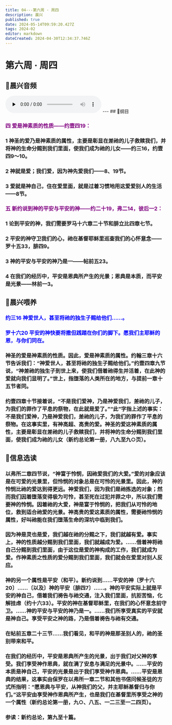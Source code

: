 ```yaml
---
title: 04---第六周 · 周四
description: 晨兴
published: true
date: 2024-05-14T09:59:20.427Z
tags: 2024-02
editor: markdown
dateCreated: 2024-04-30T12:34:37.746Z
---
```


# 第六周 · 周四
## 🎵晨兴音频
<audio id="audio" controls="" preload="none">
      <source id="mp3" src="/2024-02/week6/week6day4.mp3">
</audio>
---
## 📖纲目

### <font color=purple>四   爱是神素质的性质——约壹四19：</font>

### 1   神圣的爱乃是神素质的属性，主要是彰显在差祂的儿子救赎我们，并将神的生命分赐到我们里面，使我们成为祂的儿女——约三16，约壹四9～10。

### 2   神就是爱；我们爱，因为神先爱我们——8、19节。

### 3   爱就是神自己，住在爱里面，就是过着习惯地用这爱爱别人的生活——8节。

### <font color=purple>五   新约说到神的平安与平安的神——约二十19，弗二14，彼后一2：</font>

### 1   论到平安的神，我们需要罗马十六章二十节和腓立比四章七节。

### 2   平安的神守卫我们的心，祂在基督耶稣里巡查我们的心怀意念——罗十五33，腓四9。

### 3   神的平安与平安的神乃是一——帖前五23。

### 4   在我们的经历中，平安是恩典所产生的光景；恩典是本质，而平安是光景——林前一3。

## 📖晨兴喂养

### <font color=blue>**约三16**    **神爱世人，甚至将祂的独生子赐给他们……。**</font>

### <font color=blue>**罗十六20**    **平安的神快要将撒但践踏在你们的脚下。愿我们主耶稣的恩，与你们同在。**</font>

### 神圣的爱是神素质的性质。因此，爱是神素质的属性。约翰三章十六节告诉我们：“神爱世人，甚至将祂的独生子赐给他们。”约壹四章九节说，“神差祂的独生子到世上来，使我们借着祂得生并活着，在此神的爱就向我们显明了。”世上，指堕落的人类所在的地方，与提前一章十五节者同。

### 约壹四章十节接着说，“不是我们爱神，乃是神爱我们，差祂的儿子，为我们的罪作了平息的祭物，在此就是爱了。”“此”字指上述的事实：不是我们爱神，乃是神爱我们，差祂的儿子，为我们的罪作了平息的祭物。在这事实里，有神高超、高贵的爱。神圣的爱这神素质的属性，主要是彰显在差祂的儿子救赎我们，并将神的生命分赐到我们里面，使我们成为祂的儿女（新约总论第一册，八九至九○页）。

## 📖信息选读

### 以弗所二章四节说，“神富于怜悯，因祂爱我们的大爱。”爱的对象应该是在可爱的光景里，但怜悯的对象总是在可怜的光景里。因此，神的怜悯比祂的爱达到得更远。神爱我们，因为我们是祂拣选的对象；然而我们因着堕落变得极为可怜，甚至死在过犯并罪之中，所以我们需要神的怜悯。因着祂的大爱，神是富于怜悯的，把我们从可怜的地位，救到适合祂爱的光景。神高贵的爱这素质的属性，需要祂怜悯的属性，好叫祂能在我们堕落生命的深坑中临到我们。

### 因为神是灵也是爱，我们越在祂的分赐之下，我们就越有爱。事实上，神的性质越分赐到我们里面，我们就越成为爱。……借着神将祂自己分赐到我们里面，由于这位是爱的神构成的工作，我们就成为爱。作神素质之性质的爱分赐到我们里面，我们就会在爱里对别人反应。

### 神的另一个属性是平安（和平）。新约说到……平安的神〔罗十六20〕……〔以及〕神的平安〔腓四7〕……。神的平安实际上就是平安的神自己，借着我们祷告与祂交通，注入我们里面，抗拒苦恼，化解挂虑（约十六33）。平安的神在基督耶稣里，在我们的心怀意念前守卫。……神的平安与平安的神乃是一。……我们所享受真实的平安就是神自己。享受平安之神的路，乃是借着祷告与祂有交通。

### 在帖前五章二十三节……我们看见，和平的神是那圣别人的，祂的圣别带来和平。

### 在我们的经历中，平安是恩典所产生的光景，出于我们对父神的享受。我们享受神作恩典，就在满了安息与满足的光景中。……平安的本质是神自己，平安的光景是出于我们享受神作恩典。……平安是恩典的结果，这事实由保罗在以弗所一章二节和其他书信问候圣徒的方式所指明：“愿恩典与平安，从神我们的父，并主耶稣基督归与你们。”这平安由享受神作恩典所产生，也是我们在基督里所享受之神的一个属性（新约总论第一册，九○、八五、一二三至一二四页）。

### 参读：新约总论，第九至十篇。
<!-- Google tag (gtag.js) -->
<script async src="https://www.googletagmanager.com/gtag/js?id=G-1P8709Z16T"></script>
<script>
  window.dataLayer = window.dataLayer || [];
  function gtag(){dataLayer.push(arguments);}
  gtag('js', new Date());

  gtag('config', 'G-1P8709Z16T');
</script>
